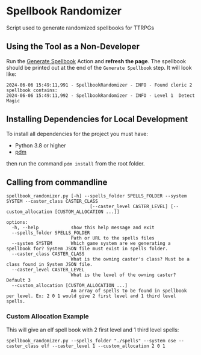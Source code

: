 # Spellbook Randomizer
Script used to generate randomized spellbooks for TTRPGs

## Using the Tool as a Non-Developer
Run the [Generate Spellbook](https://github.com/agearhart/spellbook-randomizer/actions/workflows/generate_spellbook.yml) Action and **refresh the page**.  The spellbook should be printed out at the end of the `Generate Spellbook` step.  It will look like:

```
2024-06-06 15:49:11,991 - SpellbookRandomizer - INFO - Found cleric 2 spellbook contains:
2024-06-06 15:49:11,992 - SpellbookRandomizer - INFO - Level 1  Detect Magic
```

## Installing Dependencies for Local Development
To install all dependencies for the project you must have:
* Python 3.8 or higher
* [pdm](https://pdm-project.org/en/latest/)

then run the command `pdm install` from the root folder.

## Calling from commandline
```
spellbook_randomizer.py [-h] --spells_folder SPELLS_FOLDER --system SYSTEM --caster_class CASTER_CLASS
                               [--caster_level CASTER_LEVEL] [--custom_allocation [CUSTOM_ALLOCATION ...]]

options:
  -h, --help            show this help message and exit
  --spells_folder SPELLS_FOLDER
                        Path or URL to the spells files
  --system SYSTEM       Which game system are we generating a spellbook for? System JSON file must exist in spells folder.
  --caster_class CASTER_CLASS
                        What is the owning caster's class? Must be a class found in System JSON file.
  --caster_level CASTER_LEVEL
                        What is the level of the owning caster? Default 3
  --custom_allocation [CUSTOM_ALLOCATION ...]
                        An array of spells to be found in spellbook per level. Ex: 2 0 1 would give 2 first level and 1 third level spells.
```

### Custom Allocation Example
This will give an elf spell book with 2 first level and 1 third level spells:
```
spellbook_randomizer.py --spells_folder "./spells" --system ose --caster_class elf --caster_level 1 --custom_allocation 2 0 1
```